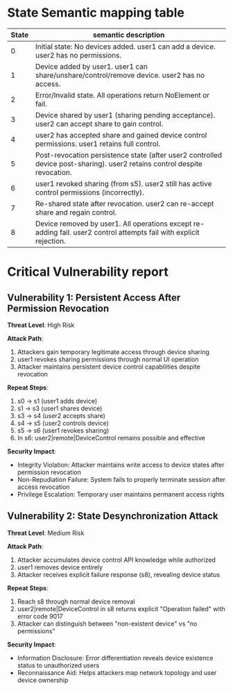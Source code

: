 

# State Semantic mapping table
State | semantic description
-----|---------
0 | Initial state: No devices added. user1 can add a device. user2 has no permissions.
1 | Device added by user1. user1 can share/unshare/control/remove device. user2 has no access.
2 | Error/Invalid state. All operations return NoElement or fail.
3 | Device shared by user1 (sharing pending acceptance). user2 can accept share to gain control.
4 | user2 has accepted share and gained device control permissions. user1 retains full control.
5 | Post-revocation persistence state (after user2 controlled device post-sharing). user2 retains control despite revocation.
6 | user1 revoked sharing (from s5). user2 still has active control permissions (incorrectly).
7 | Re-shared state after revocation. user2 can re-accept share and regain control.
8 | Device removed by user1. All operations except re-adding fail. user2 control attempts fail with explicit rejection.

# Critical Vulnerability report
## Vulnerability 1: Persistent Access After Permission Revocation
**Threat Level**: High Risk

**Attack Path**:
1. Attackers gain temporary legitimate access through device sharing
2. user1 revokes sharing permissions through normal UI operation
3. Attacker maintains persistent device control capabilities despite revocation

**Repeat Steps**:
1. s0 -> s1 (user1 adds device)
2. s1 -> s3 (user1 shares device)
3. s3 -> s4 (user2 accepts share)
4. s4 -> s5 (user2 controls device)
5. s5 -> s6 (user1 revokes sharing)
6. In s6: user2|remote|DeviceControl remains possible and effective

**Security Impact**:
- Integrity Violation: Attacker maintains write access to device states after permission revocation
- Non-Repudiation Failure: System fails to properly terminate session after access revocation
- Privilege Escalation: Temporary user maintains permanent access rights

## Vulnerability 2: State Desynchronization Attack
**Threat Level**: Medium Risk

**Attack Path**:
1. Attacker accumulates device control API knowledge while authorized
2. user1 removes device entirely
3. Attacker receives explicit failure response (s8), revealing device status

**Repeat Steps**:
1. Reach s8 through normal device removal
2. user2|remote|DeviceControl in s8 returns explicit "Operation failed" with error code 9017
3. Attacker can distinguish between "non-existent device" vs "no permissions"

**Security Impact**:
- Information Disclosure: Error differentiation reveals device existence status to unauthorized users
- Reconnaissance Aid: Helps attackers map network topology and user device ownership